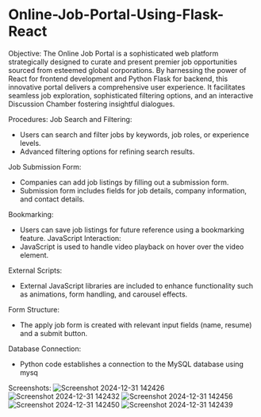 # Online-Job-Portal-Using-Flask-React

Objective:
 The Online Job Portal is a sophisticated web platform strategically designed to curate 
and present premier job opportunities sourced from esteemed global corporations. By 
harnessing the power of React for frontend development and Python Flask for backend, this 
innovative portal delivers a comprehensive user experience. It facilitates seamless job 
exploration, sophisticated filtering options, and an interactive Discussion Chamber fostering 
insightful dialogues.


Procedures:
Job Search and Filtering:
- Users can search and filter jobs by keywords, job roles, or experience levels.
- Advanced filtering options for refining search results.


Job Submission Form:
- Companies can add job listings by filling out a submission form.
- Submission form includes fields for job details, company information, and contact 
details.


Bookmarking:
- Users can save job listings for future reference using a bookmarking feature.
JavaScript Interaction:
- JavaScript is used to handle video playback on hover over the video element.

External Scripts:
- External JavaScript libraries are included to enhance functionality such as animations, 
form handling, and carousel effects.


Form Structure:
- The apply job form is created with relevant input fields (name, resume) and a submit 
button.


Database Connection:
- Python code establishes a connection to the MySQL database using mysq


Screenshots:
![Screenshot 2024-12-31 142426](https://github.com/user-attachments/assets/49b1a9df-c8e4-4b61-aba5-570dea7c3d12)
![Screenshot 2024-12-31 142432](https://github.com/user-attachments/assets/e7a96503-e2c9-4992-9785-8f10b6575964)
![Screenshot 2024-12-31 142456](https://github.com/user-attachments/assets/f70213b8-7154-4f39-8f40-ba0f511a5c5d)
![Screenshot 2024-12-31 142450](https://github.com/user-attachments/assets/06433983-11f8-4a8b-b86e-f0b7c8aaff7a)
![Screenshot 2024-12-31 142439](https://github.com/user-attachments/assets/4d22061e-dafb-44a4-ad91-18c165c8ea08)
